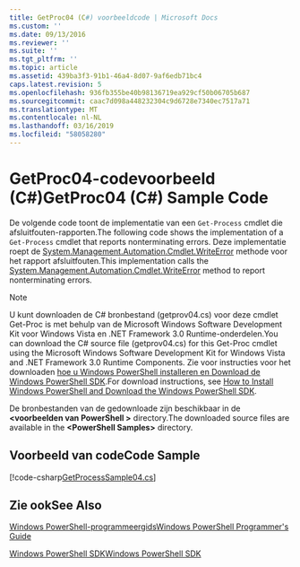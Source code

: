```yaml
---
title: GetProc04 (C#) voorbeeldcode | Microsoft Docs
ms.custom: ''
ms.date: 09/13/2016
ms.reviewer: ''
ms.suite: ''
ms.tgt_pltfrm: ''
ms.topic: article
ms.assetid: 439ba3f3-91b1-46a4-8d07-9af6edb71bc4
caps.latest.revision: 5
ms.openlocfilehash: 936fb355be40b98136719ea929cf50b06705b687
ms.sourcegitcommit: caac7d098a448232304c9d6728e7340ec7517a71
ms.translationtype: MT
ms.contentlocale: nl-NL
ms.lasthandoff: 03/16/2019
ms.locfileid: "58058280"
---
```

# <a name="getproc04-c-sample-code"></a><span data-ttu-id="5bdd0-102">GetProc04-codevoorbeeld (C#)</span><span class="sxs-lookup"><span data-stu-id="5bdd0-102">GetProc04 (C#) Sample Code</span></span>

<span data-ttu-id="5bdd0-103">De volgende code toont de implementatie van een `Get-Process` cmdlet die afsluitfouten-rapporten.</span><span class="sxs-lookup"><span data-stu-id="5bdd0-103">The following code shows the implementation of a `Get-Process` cmdlet that reports nonterminating errors.</span></span> <span data-ttu-id="5bdd0-104">Deze implementatie roept de [System.Management.Automation.Cmdlet.WriteError](/dotnet/api/System.Management.Automation.Cmdlet.WriteError) methode voor het rapport afsluitfouten.</span><span class="sxs-lookup"><span data-stu-id="5bdd0-104">This implementation calls the [System.Management.Automation.Cmdlet.WriteError](/dotnet/api/System.Management.Automation.Cmdlet.WriteError) method to report nonterminating errors.</span></span>

> [!NOTE]
> <span data-ttu-id="5bdd0-105">U kunt downloaden de C# bronbestand (getprov04.cs) voor deze cmdlet Get-Proc is met behulp van de Microsoft Windows Software Development Kit voor Windows Vista en .NET Framework 3.0 Runtime-onderdelen.</span><span class="sxs-lookup"><span data-stu-id="5bdd0-105">You can download the C# source file (getprov04.cs) for this Get-Proc cmdlet using the Microsoft Windows Software Development Kit for Windows Vista and .NET Framework 3.0 Runtime Components.</span></span> <span data-ttu-id="5bdd0-106">Zie voor instructies voor het downloaden [hoe u Windows PowerShell installeren en Download de Windows PowerShell SDK](/powershell/developer/installing-the-windows-powershell-sdk).</span><span class="sxs-lookup"><span data-stu-id="5bdd0-106">For download instructions, see [How to Install Windows PowerShell and Download the Windows PowerShell SDK](/powershell/developer/installing-the-windows-powershell-sdk).</span></span>
>
> <span data-ttu-id="5bdd0-107">De bronbestanden van de gedownloade zijn beschikbaar in de  **\<voorbeelden van PowerShell >** directory.</span><span class="sxs-lookup"><span data-stu-id="5bdd0-107">The downloaded source files are available in the **\<PowerShell Samples>** directory.</span></span>

## <a name="code-sample"></a><span data-ttu-id="5bdd0-108">Voorbeeld van code</span><span class="sxs-lookup"><span data-stu-id="5bdd0-108">Code Sample</span></span>

[!code-csharp[GetProcessSample04.cs](../../powershell-sdk-samples/SDK-2.0/csharp/GetProcessSample04/GetProcessSample04.cs#L11-L98 "GetProcessSample04.cs")]

## <a name="see-also"></a><span data-ttu-id="5bdd0-109">Zie ook</span><span class="sxs-lookup"><span data-stu-id="5bdd0-109">See Also</span></span>

[<span data-ttu-id="5bdd0-110">Windows PowerShell-programmeergids</span><span class="sxs-lookup"><span data-stu-id="5bdd0-110">Windows PowerShell Programmer's Guide</span></span>](./windows-powershell-programmer-s-guide.md)

[<span data-ttu-id="5bdd0-111">Windows PowerShell SDK</span><span class="sxs-lookup"><span data-stu-id="5bdd0-111">Windows PowerShell SDK</span></span>](../windows-powershell-reference.md)